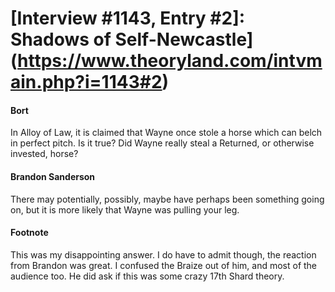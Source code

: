 # [Interview #1143, Entry #2]: Shadows of Self-Newcastle](https://www.theoryland.com/intvmain.php?i=1143#2)

#### Bort

In Alloy of Law, it is claimed that Wayne once stole a horse which can belch in perfect pitch. Is it true? Did Wayne really steal a Returned, or otherwise invested, horse?

#### Brandon Sanderson

There may potentially, possibly, maybe have perhaps been something going on, but it is more likely that Wayne was pulling your leg.

#### Footnote

This was my disappointing answer. I do have to admit though, the reaction from Brandon was great. I confused the Braize out of him, and most of the audience too. He did ask if this was some crazy 17th Shard theory.

